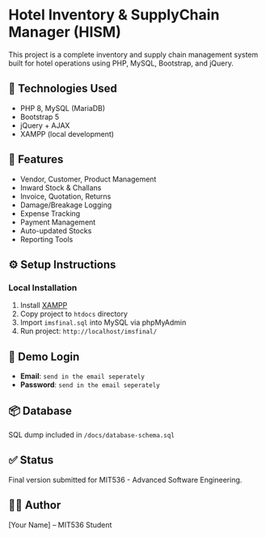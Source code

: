 # Hotel Inventory & SupplyChain Manager (HISM)

This project is a complete inventory and supply chain management system built for hotel operations using PHP, MySQL, Bootstrap, and jQuery.

## 🧰 Technologies Used
- PHP 8, MySQL (MariaDB)
- Bootstrap 5
- jQuery + AJAX
- XAMPP (local development)

## 📁 Features
- Vendor, Customer, Product Management
- Inward Stock & Challans
- Invoice, Quotation, Returns
- Damage/Breakage Logging
- Expense Tracking
- Payment Management
- Auto-updated Stocks
- Reporting Tools

## ⚙️ Setup Instructions

### Local Installation
1. Install [XAMPP](https://www.apachefriends.org/)
2. Copy project to `htdocs` directory
3. Import `imsfinal.sql` into MySQL via phpMyAdmin
4. Run project: `http://localhost/imsfinal/`

## 👤 Demo Login
- **Email**: `send in the email seperately`
- **Password**: `send in the email seperately`

## 📦 Database
SQL dump included in `/docs/database-schema.sql`

## ✅ Status
Final version submitted for MIT536 - Advanced Software Engineering.

## 👨‍💻 Author
[Your Name] – MIT536 Student
